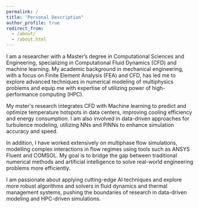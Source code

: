 ```yaml
---
permalink: /
title: "Personal Description"
author_profile: true
redirect_from: 
  - /about/
  - /about.html
---
```



I am a researcher with a Master’s degree in Computational Sciences and Engineering, specializing in Computational Fluid Dynamics (CFD) and machine learning. My academic background in mechanical engineering, with a focus on Finite Element Analysis (FEA) and CFD, has led me to explore advanced techniques in numerical modeling of multiphysics problems and equip me with expertise of utilizing power of high-performance computing (HPC).

My mster's research integrates CFD with Machine learning to predict and optimize temperature hotspots in data centers, improving cooling efficiency and energy consumption. I am also involved in data-driven approaches for turbulence modeling, utilizing NNs and PINNs to enhance simulation accuracy and speed.

In addition, I have worked extensively on multiphase flow simulations, modelling complex interactions in flow regimes using tools such as ANSYS Fluent and COMSOL. My goal is to bridge the gap between traditional numerical methods and artificial intelligence to solve real-world engineering problems more efficiently.

I am passionate about applying cutting-edge AI techniques and explore more robust algorithms and solvers in fluid dynamics and thermal management systems, pushing the boundaries of research in data-driven modeling and HPC-driven simulations.

